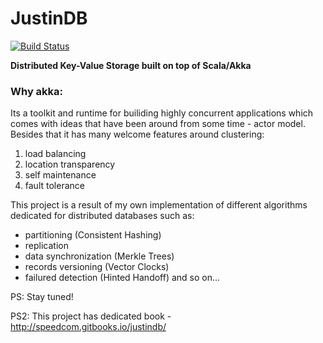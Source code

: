 # JustinDB

[![Build Status](https://travis-ci.org/speedcom/JustinDB.svg?branch=master)](https://travis-ci.org/speedcom/JustinDB)

**Distributed Key-Value Storage built on top of Scala/Akka**

### Why akka:
Its a toolkit and runtime for builiding highly concurrent applications which comes
with ideas that have been around from some time - actor model.
Besides that it has many welcome features around clustering:
1. load balancing
2. location transparency
3. self maintenance
4. fault tolerance

This project is a result of my own implementation of
different algorithms dedicated for distributed databases such as:
- partitioning (Consistent Hashing)
- replication
- data synchronization (Merkle Trees)
- records versioning (Vector Clocks)
- failured detection (Hinted Handoff)
and so on...

PS: Stay tuned!

PS2: This project has dedicated book - http://speedcom.gitbooks.io/justindb/